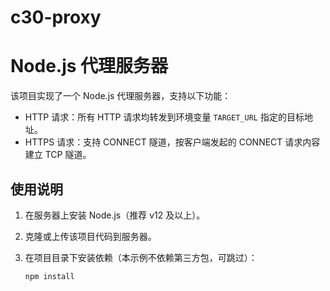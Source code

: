# c30-proxy
# Node.js 代理服务器

该项目实现了一个 Node.js 代理服务器，支持以下功能：
- HTTP 请求：所有 HTTP 请求均转发到环境变量 `TARGET_URL` 指定的目标地址。
- HTTPS 请求：支持 CONNECT 隧道，按客户端发起的 CONNECT 请求内容建立 TCP 隧道。

## 使用说明

1. 在服务器上安装 Node.js（推荐 v12 及以上）。

2. 克隆或上传该项目代码到服务器。

3. 在项目目录下安装依赖（本示例不依赖第三方包，可跳过）：
   ```bash
   npm install
